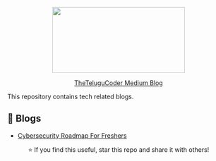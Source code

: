 <p align="center">
  <img src="images/thetelugucoder.jpeg" width="300" height="150">
</p>

<p align="center">
  <a href="https://medium.com/@thetelugucoder41">TheTeluguCoder Medium Blog</a>
</p>

This repository contains tech related blogs.

## 📌 Blogs

- [Cybersecurity Roadmap For Freshers](https://medium.com/@thetelugucoder41/kickstarting-your-cybersecurity-career-why-you-should-learn-both-offensive-and-defensive-security-85a9d6a91806)




  
<p align="center">
  ⭐ If you find this useful, star this repo and share it with others!
</p>

